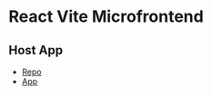 # React Vite Microfrontend

## Host App
- [Repo](https://github.com/dqdzung/react-vite-mfe-host)
- [App](https://react-vite-mfe-host.vercel.app/)